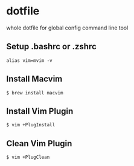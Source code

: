 # dotfile
whole dotfile for global config command line tool

## Setup .bashrc or .zshrc
```
alias vim=mvim -v
```

## Install Macvim
```
$ brew install macvim
```

## Install Vim Plugin
```shell
$ vim +PlugInstall
```

## Clean Vim Plugin
```shell
$ vim +PlugClean
```

